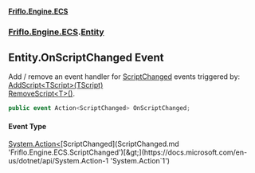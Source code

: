 #### [Friflo.Engine.ECS](index.md 'index')
### [Friflo.Engine.ECS](Friflo.Engine.ECS.md 'Friflo.Engine.ECS').[Entity](Entity.md 'Friflo.Engine.ECS.Entity')

## Entity.OnScriptChanged Event

Add / remove an event handler for [ScriptChanged](ScriptChanged.md 'Friflo.Engine.ECS.ScriptChanged') events triggered by:<br/>[AddScript&lt;TScript&gt;(TScript)](Entity.AddScript_TScript_(TScript).md 'Friflo.Engine.ECS.Entity.AddScript<TScript>(TScript)')<br/>[RemoveScript&lt;T&gt;()](Entity.RemoveScript_T_().md 'Friflo.Engine.ECS.Entity.RemoveScript<T>()').

```csharp
public event Action<ScriptChanged> OnScriptChanged;
```

#### Event Type
[System.Action&lt;](https://docs.microsoft.com/en-us/dotnet/api/System.Action-1 'System.Action`1')[ScriptChanged](ScriptChanged.md 'Friflo.Engine.ECS.ScriptChanged')[&gt;](https://docs.microsoft.com/en-us/dotnet/api/System.Action-1 'System.Action`1')